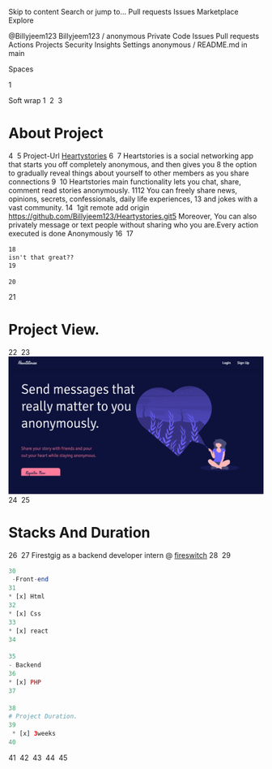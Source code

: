 Skip to content
Search or jump to…
Pull requests
Issues
Marketplace
Explore
 
@Billyjeem123 
Billyjeem123
/
anonymous
Private
Code
Issues
Pull requests
Actions
Projects
Security
Insights
Settings
anonymous
/
README.md
in
main
 

Spaces

1

Soft wrap
1
​
2
​
3
# About Project
4
​
5
 Project-Url [Heartystories](https://heartstories.xyz/)
6
​
7
Heartstories  is a social networking app that starts you off completely anonymous, and then gives you 
8
the option to gradually reveal things about yourself to other members as you share connections
9
​
10
Heartstories main functionality lets you chat, share, comment read stories anonymously.
11
​
12
You can freely share news, opinions, secrets, confessionals, daily life experiences,
13
and jokes with a vast community. 
14
​
1git remote add origin https://github.com/Billyjeem123/Heartystories.git5
Moreover, You can also privately message or text people without sharing who you are.Every action executed  is done Anonymously
16
​
17
 ```   
18
isn't that great??
19
​
20
```
21
# Project View.
22
​
23
![front-view](/Heartystories.png)
24
​
25
# Stacks And Duration
26
​
27
Firestgig as a backend developer intern @ [fireswitch](https://fireswitch.tech/)
28
​
29
```PHP
30
 -Front-end 
31
* [x] Html
32
* [x] Css
33
* [x] react
34
​
35
- Backend
36
* [x] PHP
37
​
38
# Project Duration.
39
 * [x] 3weeks
40
 ```
41
​
42
​
43
​
44
​
45
​